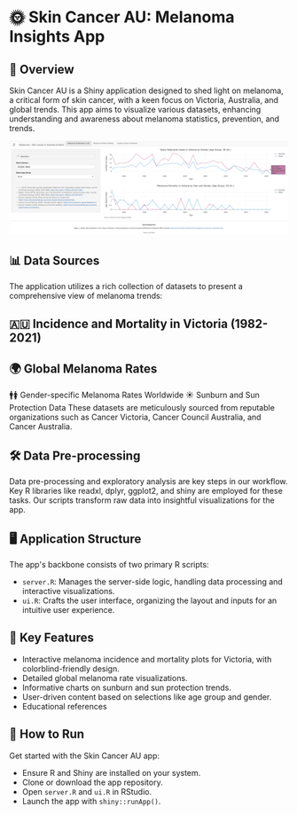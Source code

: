 # 🌞 Skin Cancer AU: Melanoma Insights App

## 📌 Overview
Skin Cancer AU is a Shiny application designed to shed light on melanoma, a critical form of skin cancer, with a keen focus on Victoria, Australia, and global trends. This app aims to visualize various datasets, enhancing understanding and awareness about melanoma statistics, prevention, and trends.

![screenshot](code/www/screenshot.png)

## 📊 Data Sources
The application utilizes a rich collection of datasets to present a comprehensive view of melanoma trends:

## 🇦🇺 Incidence and Mortality in Victoria (1982-2021)

## 🌍 Global Melanoma Rates
🚹🚺 Gender-specific Melanoma Rates Worldwide
☀️ Sunburn and Sun Protection Data
These datasets are meticulously sourced from reputable organizations such as Cancer Victoria, Cancer Council Australia, and Cancer Australia.

## 🛠️ Data Pre-processing
Data pre-processing and exploratory analysis are key steps in our workflow. Key R libraries like readxl, dplyr, ggplot2, and shiny are employed for these tasks. Our scripts transform raw data into insightful visualizations for the app.

## 🖥️ Application Structure
The app's backbone consists of two primary R scripts:
+ `server.R`: Manages the server-side logic, handling data processing and interactive visualizations.
+ `ui.R`: Crafts the user interface, organizing the layout and inputs for an intuitive user experience.

## 🌟 Key Features
+ Interactive melanoma incidence and mortality plots for Victoria, with colorblind-friendly design.
+ Detailed global melanoma rate visualizations.
+ Informative charts on sunburn and sun protection trends.
+ User-driven content based on selections like age group and gender.
+ Educational references

## 🚀 How to Run
Get started with the Skin Cancer AU app:
+ Ensure R and Shiny are installed on your system.
+ Clone or download the app repository.
+ Open `server.R` and `ui.R` in RStudio.
+ Launch the app with `shiny::runApp()`.

